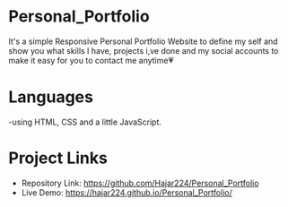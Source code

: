 # Personal_Portfolio
It's a simple Responsive Personal Portfolio Website to define my self and  show you what skills I have, projects i,ve done and my social accounts to make it easy for you to contact me anytime💗
# Languages
-using HTML, CSS and a little JavaScript.
# Project Links
- Repository Link: https://github.com/Hajar224/Personal_Portfolio
- Live Demo: https://hajar224.github.io/Personal_Portfolio/
